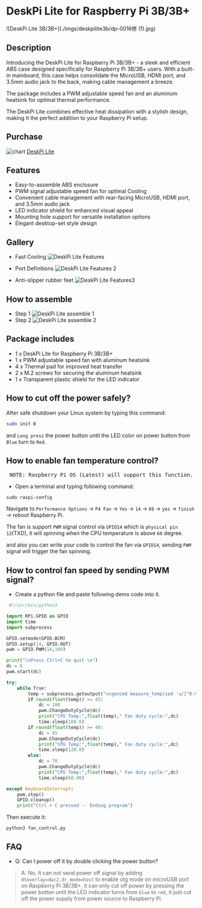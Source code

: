 # DeskPi Lite for Raspberry Pi 3B/3B+
![DeskPi Lite 3B/3B+](./imgs/deskpilite3b/dp-0016修 (1).jpg)
## Description 

Introducing the DeskPi Lite for Raspberry Pi 3B/3B+ - a sleek and efficient ABS case designed specifically for Raspberry Pi 3B/3B+ users. With a built-in mainboard, this case helps consolidate the MicroUSB, HDMI port, and 3.5mm audio jack to the back, making cable management a breeze. 

The package includes a PWM adjustable speed fan and an aluminum heatsink for optimal thermal performance.

 The DeskPi Lite combines effective heat dissipation with a stylish design, making it the perfect addition to your Raspberry Pi setup. 

## Purchase 
![chart](./imgs/picomate/shoppingchart.jpg)
[DeskPi Lite](https://deskpi.com/collections/deskpi-lite/products/new-deskpi-lite-for-raspberry-pi-3b-3b)

## Features
* Easy-to-assemble ABS enclosure 
* PWM signal adjustable speed fan for optimal Cooling 
* Convenient cable management with rear-facing MicroUSB, HDMI port, and 3.5mm audio jack 
* LED indicator shield for enhanced visual appeal
* Mounting hole support for versatile installation options 
* Elegant desktop-set style design 

## Gallery
* Fast Cooling 
![DeskPi Lite Features](./imgs/deskpilite3b/dp-0016-5.jpg)

* Port Definitions 
![DeskPi Lite Features 2](./imgs/deskpilite3b/dp-0016-1.jpg)

* Anti-slipper rubber feet
![DeskPi Lite Features3](./imgs/deskpilite3b/dp-0016-4.jpg)

## How to assemble
* Step 1 
![DeskPi Lite assemble 1](./imgs/deskpilite3b/dp-0016-2.jpg)
* Step 2
![DeskPi Lite assemble 2](./imgs/deskpilite3b/dp-0016-3.jpg)

## Package includes
* 1 x DeskPi Lite for Raspberry Pi 3B/3B+ 
* 1 x PWM adjustable speed fan with aluminum heatsink 
* 4 x Thermal pad for improved heat transfer 
* 2 x M.2 screws for securing the aluminum heatsink 
* 1 x Transparent plastic shield for the LED indicator

## How to cut off the power safely?
After safe shutdown your Linux system by typing this command:
```bash
sudo init 0 
```
and `Long press` the power button until the LED color on power button from `Blue` turn to `Red`.

## How to enable fan temperature control? 

<pre> NOTE: Raspberry Pi OS (Latest) will support this function.</pre>

* Open a terminal and typing following command:

```
sudo raspi-config 
```

Navigate to `Performance Options` -> `P4 Fan` -> `Yes` -> `14` -> `60` -> `yes` -> `finish` -> reboot Raspberry Pi.

The fan is support `PWM` signal control via `GPIO14` which is `physical pin 12`(TXD), it will spinning when the CPU temperature is above `60` degree.

and also you can write your code to control the fan via `GPIO14`, sending `PWM` signal will trigger the fan spinning.

## How to control fan speed by sending PWM signal?
* Create a python file and paste following demo code into it. 
```python
 #!/usr/bin/python3

import RPi.GPIO as GPIO
import time
import subprocess

GPIO.setmode(GPIO.BCM)
GPIO.setup(14, GPIO.OUT)
pwm = GPIO.PWM(14,100)

print("\nPress Ctrl+C to quit \n")
dc = 0
pwm.start(dc)

try:
    while True:
        temp = subprocess.getoutput("vcgencmd measure_temp|sed 's/[^0-9.]//g'")
        if round(float(temp)) >= 45:
            dc = 100
            pwm.ChangeDutyCycle(dc)
            print("CPU Temp:",float(temp)," Fan duty cycle:",dc)
            time.sleep(180.0)
        if round(float(temp)) >= 40:
            dc = 85
            pwm.ChangeDutyCycle(dc)
            print("CPU Temp:",float(temp)," Fan duty cycle:",dc)
            time.sleep(120.0)
        else:
            dc = 70
            pwm.ChangeDutyCycle(dc)
            print("CPU Temp:",float(temp)," Fan duty cycle:",dc)
            time.sleep(60.00)

except KeyboardInterrupt:
    pwm.stop()
    GPIO.cleanup()
    print("Ctrl + C pressed -- Ending program")

```

Then execute it:

```
python3 fan_control.py
```
## FAQ
* Q: Can I power off it by double clicking the power button?

> A: No, It can not send power off signal by adding `dtoverlay=dwc2,dr_mode=host` to enable otg mode on microUSB port on Raspberry Pi 3B/3B+, it can only cut off power by pressing the power button until the LED indicator turns from `blue` to `red`, it just cut off the power supply from power source to Raspberry Pi.


